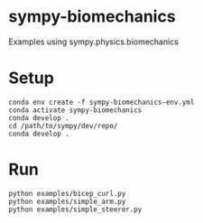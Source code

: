 # sympy-biomechanics

Examples using sympy.physics.biomechanics

# Setup

```
conda env create -f sympy-biomechanics-env.yml
conda activate sympy-biomechanics
conda develop .
cd /path/to/sympy/dev/repo/
conda develop .
```
# Run

```
python examples/bicep_curl.py
python examples/simple_arm.py
python examples/simple_steerer.py
```
